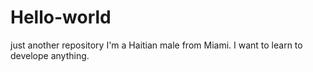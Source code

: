 # Hello-world
just another repository
I'm a Haitian male from Miami.
I want to learn to develope anything.
